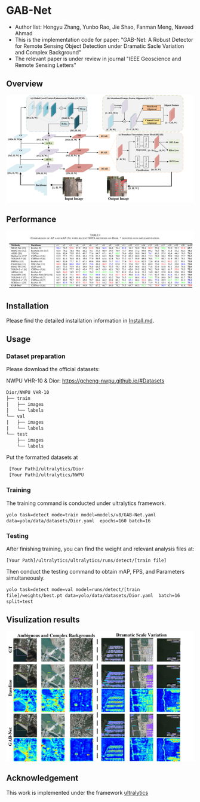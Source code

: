 # GAB-Net
* Author list: Hongyu Zhang, Yunbo Rao, Jie Shao, Fanman Meng, Naveed Ahmad
* This is the implementation code for paper: "GAB-Net: A Robust Detector for Remote Sensing Object Detection under Dramatic Sacle Variation and Complex Background"
* The relevant paper is under review in journal "IEEE Geoscience and Remote Sensing Letters"

## Overview
<p align="center"> <img src="./img/Overall.png" width="800"> </p>

## Performance
<p align="center"> <img src="./img/result.png" width="800"> </p>

## Installation
Please find the detailed installation information in [Install.md](./Installation.md).

## Usage
### Dataset preparation
Please download the official datasets:

NWPU VHR-10 & Dior: https://gcheng-nwpu.github.io/#Datasets

```
Dior/NWPU VHR-10
├── train
│   ├── images
│   └── labels
└── val
|   ├── images
|   └── labels
└── test
    ├── images
    └── labels

```
Put the formatted datasets at
```
 [Your Path]/ultralytics/Dior
 [Your Path]/ultralytics/NWPU
```

### Training
The training command is conducted under ultralytics framework.
```
yolo task=detect mode=train model=models/v8/GAB-Net.yaml data=yolo/data/datasets/Dior.yaml  epochs=160 batch=16
```
### Testing
After finishing training, you can find the weight and relevant analysis files at:
```
[Your Path]/ultralytics/ultralytics/runs/detect/[train file]
```
Then conduct the testing command to obtain mAP, FPS, and Parameters simultaneously.
```
yolo task=detect mode=val model=runs/detect/[train file]/weights/best.pt data=yolo/data/datasets/Dior.yaml  batch=16 split=test
```

## Visulization results
<p align="center"> <img src="./img/visualization.png" width="800"> </p>

## Acknowledgement
This work is implemented under the framework [ultralytics](https://github.com/ultralytics/ultralytics)



